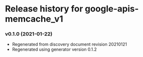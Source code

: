 # Release history for google-apis-memcache_v1

### v0.1.0 (2021-01-22)

* Regenerated from discovery document revision 20210121
* Regenerated using generator version 0.1.2

